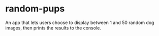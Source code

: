 # random-pups
An app that lets users choose to display between 1 and 50 random dog images, then prints the results to the console.
